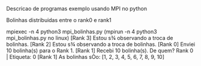 Descricao de programas exemplo usando MPI no python

Bolinhas distribuidas entre o rank0 e rank1

mpiexec -n 4 python3 mpi_bolinhas.py (mpirun -n 4 python3 mpi_bolinhas.py no linux)
[Rank 3] Estou s¾ observando a troca de bolinhas.
[Rank 2] Estou s¾ observando a troca de bolinhas.
[Rank 0] Enviei 10 bolinha(s) para o Rank 1.
[Rank 1] Recebi 10 bolinha(s). De quem? Rank 0 | Etiqueta: 0
[Rank 1] As bolinhas sÒo: [1, 2, 3, 4, 5, 6, 7, 8, 9, 10]
